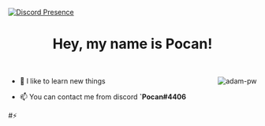 <!-- Discord -->
[![Discord Presence](https://lanyard.cnrad.dev/api/326622458562084864?theme=dark&borderRadius=30px)](https://discord.com/users/326622458562084864)
<!-- Discord -->

<h1 align="center">Hey, my name is Pocan!</h1>

<br>

<p><img align="right" src="https://github.com/Adam-pw/Adam-pw/blob/main/animation_500_kxa883sd.gif" alt="adam-pw" /></p>

- 🌱 I like to learn new things

- 📫 You can contact me from discord **`Pocan#4406**

#⚡ 
